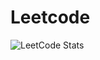 # Leetcode

![LeetCode Stats](https://leetcard.jacoblin.cool/youssefelghamour?theme=transparent&font=Karma&ext=heatmap&border=0&radius=20)